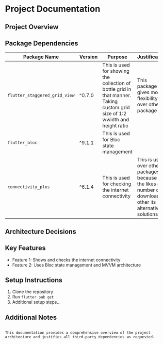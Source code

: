 # Project Documentation

## Project Overview
<!-- Brief description of what the project does -->

## Package Dependencies

| Package Name | Version | Purpose | Justification |
|-------------|---------|---------|---------------|
| `flutter_staggered_grid_view` | ^0.7.0 | This is used for showing the collection of bottle grid in that manner. Taking custom grid size of 1:2 wwidth and height ratio | This package gives more flexibility over other package  |
| `flutter_bloc` | ^9.1.1 | This is used for Bloc state management |
| `connectivity_plus` | ^6.1.4 | This is used for  checking the internet connectivity | This is used over other packages because of the likes and number of downloads other its alternative solutions|

## Architecture Decisions
<!-- Briefly explain the architecture pattern used and why -->

## Key Features
- Feature 1: Shows and checks the internet connectivity
- Feature 2: Uses Bloc state management and MVVM architecture

## Setup Instructions
1. Clone the repository
2. Run `flutter pub get`
3. Additional setup steps...

## Additional Notes
<!-- Any other relevant information about the project -->
```

This documentation provides a comprehensive overview of the project architecture and justifies all third-party dependencies as requested.